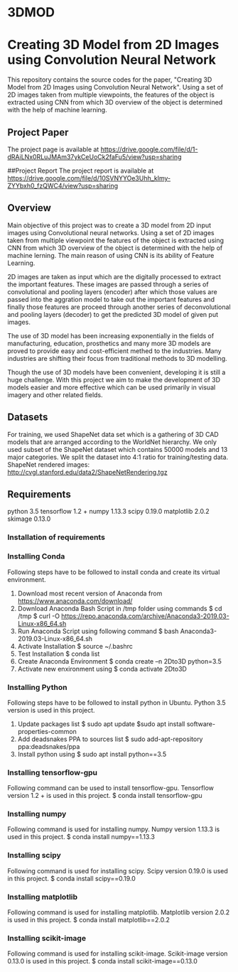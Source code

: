 # 3DMOD
# Creating 3D Model from 2D Images using Convolution Neural Network 

This repository contains the source codes for the paper, "Creating 3D Model from 2D Images using Convolution Neural Network". Using a set of 2D images taken from multiple viewpoints, the features of the object is extracted using CNN from which 3D overview of the object is determined with the help of machine learning. 

## Project Paper
The project page is available at
https://drive.google.com/file/d/1-dRAiLNx0RLuJMAm37ykCeUoCk2faFu5/view?usp=sharing 

##Project Report
The project report is available at
https://drive.google.com/file/d/10SVNYYOe3Uhh_klmy-ZYYbxh0_fzQWC4/view?usp=sharing

## Overview

Main objective of this project was to create a 3D model from 2D input images using Convolutional neural networks. Using a set of 2D images taken from multiple viewpoint the features of the object is extracted using CNN from which 3D overview of the object is determined with the help of machine lerning. The main reason of using CNN is its ability of Feature Learning.

2D images are taken as input which are the digitally processed to extract the important features. These images are passed through a series of convolutional and pooling layers (encoder) after which those values are passed into the aggration model to take out the important features and finally those features are proceed through another series of deconvolutional and pooling layers (decoder) to get the predicted 3D model of given put images.

The use of 3D model has been increasing exponentially in the fields of manufacturing, education, prosthetics and many more 3D models are proved to provide easy and cost-efficient methed to the industries. Many industries are shifting their focus from traditional methods to 3D modelling.

Though the use of 3D models have been convenient, developing it is still a huge challenge. With this project we aim to make the development of 3D models easier and more effective which can be used primarily in visual imagery and other related fields.


## Datasets
For training, we used ShapeNet data set which is a gathering of 3D CAD models that are arranged according to the WorldNet hierarchy. We only used subset of the ShapeNet dataset which contains 50000 models and 13 major categories. We split the dataset into 4:1 ratio for training/testing data.
ShapeNet rendered images:
http://cvgl.stanford.edu/data2/ShapeNetRendering.tgz

## Requirements

python 3.5
tensorflow 1.2 +
numpy 1.13.3
scipy 0.19.0
matplotlib 2.0.2
skimage 0.13.0

### Installation of requirements

### Installing Conda
Following steps have to be followed to install conda and create its virtual environment.
1. Download most recent version of Anaconda from
https://www.anaconda.com/download/
2. Download Anaconda Bash Script in /tmp folder using commands
	$ cd /tmp
	$ curl -O https://repo.anaconda.com/archive/Anaconda3-2019.03-Linux-x86_64.sh
3. Run Anaconda Script using following command
	$ bash Anaconda3-2019.03-Linux-x86_64.sh
4. Activate Installation
	$ source ~/.bashrc
5. Test Installation
	$ conda list
6. Create Anaconda Environment
	$ conda create –n 2Dto3D python=3.5
7. Activate new enxironment using
	$ conda activate 2Dto3D

### Installing Python
Following steps have to be followed to install python in Ubuntu. Python 3.5 version is used in this project.
1. Update packages list
	$ sudo apt update
	$sudo apt install software-properties-common
2. Add deadsnakes PPA to sources list
$ sudo add-apt-repository ppa:deadsnakes/ppa
3. Install python using
	$ sudo apt install python==3.5

### Installing tensorflow-gpu
Following command can be used to install tensorflow-gpu. Tensorflow version 1.2 + is used in this project.
	$ conda install tensorflow-gpu

### Installing numpy
Following command is used for installing numpy. Numpy version 1.13.3 is used in this project.
$ conda install numpy==1.13.3

### Installing scipy
Following command is used for installing scipy. Scipy version 0.19.0 is used in this project.
	$ conda install scipy==0.19.0

### Installing matplotlib
Following command is used for installing matplotlib. Matplotlib version 2.0.2 is used in this project.
$ conda install matplotlib==2.0.2

### Installing scikit-image
Following command is used for installing scikit-image. Scikit-image version 0.13.0 is used in this project.
	$ conda install scikit-image==0.13.0







